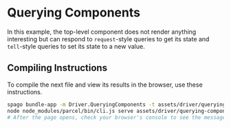 # Querying Components

In this example, the top-level component does not render anything interesting but can respond to `request`-style queries to get its state and `tell`-style queries to set its state to a new value.

## Compiling Instructions

To compile the next file and view its results in the browser, use these instructions.

```bash
spago bundle-app -m Driver.QueryingComponents -t assets/driver/querying-components.js
node node_modules/parcel/bin/cli.js serve assets/driver/querying-components.html -o querying-components--parcelified.html --open
# After the page opens, check your browser's console to see the messages
```
